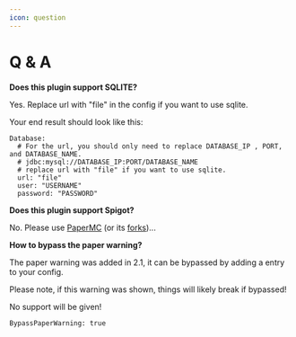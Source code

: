 ```yaml
---
icon: question
---
```


# Q & A

**Does this plugin support SQLITE?**

Yes.  Replace url with "file" in the config if you want to use sqlite.

Your end result should look like this:

```
Database:
  # For the url, you should only need to replace DATABASE_IP , PORT, and DATABASE_NAME.
  # jdbc:mysql://DATABASE_IP:PORT/DATABASE_NAME
  # replace url with "file" if you want to use sqlite.
  url: "file"
  user: "USERNAME"
  password: "PASSWORD"
```

**Does this plugin support Spigot?**

No. Please use [PaperMC](https://papermc.io/) (or its [forks](https://luminescent.dev/forks/))...&#x20;

**How to bypass the paper warning?**

The paper warning was added in 2.1, it can be bypassed by adding a entry to your config.

Please note, if this warning was shown, things will likely break if bypassed!

No support will be given!

```
BypassPaperWarning: true
```

